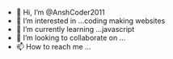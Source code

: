 - 👋 Hi, I’m @AnshCoder2011
- 👀 I’m interested in ...coding making websites
- 🌱 I’m currently learning ...javascript
- 💞️ I’m looking to collaborate on ...
- 📫 How to reach me ...

<!---
AnshCoder2011/AnshCoder2011 is a ✨ special ✨ repository because its `README.md` (this file) appears on your GitHub profile.
You can click the Preview link to take a look at your changes.
--->
